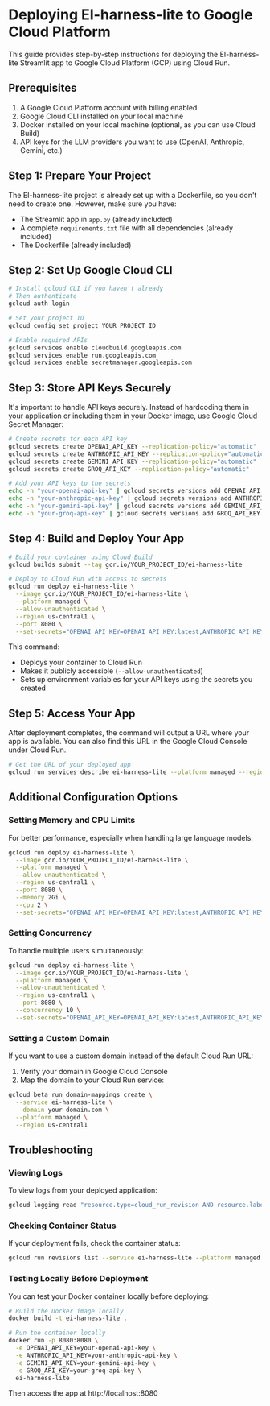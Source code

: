 # Deploying EI-harness-lite to Google Cloud Platform

This guide provides step-by-step instructions for deploying the EI-harness-lite Streamlit app to Google Cloud Platform (GCP) using Cloud Run.

## Prerequisites

1. A Google Cloud Platform account with billing enabled
2. Google Cloud CLI installed on your local machine
3. Docker installed on your local machine (optional, as you can use Cloud Build)
4. API keys for the LLM providers you want to use (OpenAI, Anthropic, Gemini, etc.)

## Step 1: Prepare Your Project

The EI-harness-lite project is already set up with a Dockerfile, so you don't need to create one. However, make sure you have:

- The Streamlit app in `app.py` (already included)
- A complete `requirements.txt` file with all dependencies (already included)
- The Dockerfile (already included)

## Step 2: Set Up Google Cloud CLI

```bash
# Install gcloud CLI if you haven't already
# Then authenticate
gcloud auth login

# Set your project ID
gcloud config set project YOUR_PROJECT_ID

# Enable required APIs
gcloud services enable cloudbuild.googleapis.com
gcloud services enable run.googleapis.com
gcloud services enable secretmanager.googleapis.com
```

## Step 3: Store API Keys Securely

It's important to handle API keys securely. Instead of hardcoding them in your application or including them in your Docker image, use Google Cloud Secret Manager:

```bash
# Create secrets for each API key
gcloud secrets create OPENAI_API_KEY --replication-policy="automatic"
gcloud secrets create ANTHROPIC_API_KEY --replication-policy="automatic"
gcloud secrets create GEMINI_API_KEY --replication-policy="automatic"
gcloud secrets create GROQ_API_KEY --replication-policy="automatic"

# Add your API keys to the secrets
echo -n "your-openai-api-key" | gcloud secrets versions add OPENAI_API_KEY --data-file=-
echo -n "your-anthropic-api-key" | gcloud secrets versions add ANTHROPIC_API_KEY --data-file=-
echo -n "your-gemini-api-key" | gcloud secrets versions add GEMINI_API_KEY --data-file=-
echo -n "your-groq-api-key" | gcloud secrets versions add GROQ_API_KEY --data-file=-
```

## Step 4: Build and Deploy Your App

```bash
# Build your container using Cloud Build
gcloud builds submit --tag gcr.io/YOUR_PROJECT_ID/ei-harness-lite

# Deploy to Cloud Run with access to secrets
gcloud run deploy ei-harness-lite \
  --image gcr.io/YOUR_PROJECT_ID/ei-harness-lite \
  --platform managed \
  --allow-unauthenticated \
  --region us-central1 \
  --port 8080 \
  --set-secrets="OPENAI_API_KEY=OPENAI_API_KEY:latest,ANTHROPIC_API_KEY=ANTHROPIC_API_KEY:latest,GEMINI_API_KEY=GEMINI_API_KEY:latest,GROQ_API_KEY=GROQ_API_KEY:latest"
```

This command:
- Deploys your container to Cloud Run
- Makes it publicly accessible (`--allow-unauthenticated`)
- Sets up environment variables for your API keys using the secrets you created

## Step 5: Access Your App

After deployment completes, the command will output a URL where your app is available. You can also find this URL in the Google Cloud Console under Cloud Run.

```bash
# Get the URL of your deployed app
gcloud run services describe ei-harness-lite --platform managed --region us-central1 --format="value(status.url)"
```

## Additional Configuration Options

### Setting Memory and CPU Limits

For better performance, especially when handling large language models:

```bash
gcloud run deploy ei-harness-lite \
  --image gcr.io/YOUR_PROJECT_ID/ei-harness-lite \
  --platform managed \
  --allow-unauthenticated \
  --region us-central1 \
  --port 8080 \
  --memory 2Gi \
  --cpu 2 \
  --set-secrets="OPENAI_API_KEY=OPENAI_API_KEY:latest,ANTHROPIC_API_KEY=ANTHROPIC_API_KEY:latest,GEMINI_API_KEY=GEMINI_API_KEY:latest,GROQ_API_KEY=GROQ_API_KEY:latest"
```

### Setting Concurrency

To handle multiple users simultaneously:

```bash
gcloud run deploy ei-harness-lite \
  --image gcr.io/YOUR_PROJECT_ID/ei-harness-lite \
  --platform managed \
  --allow-unauthenticated \
  --region us-central1 \
  --port 8080 \
  --concurrency 10 \
  --set-secrets="OPENAI_API_KEY=OPENAI_API_KEY:latest,ANTHROPIC_API_KEY=ANTHROPIC_API_KEY:latest,GEMINI_API_KEY=GEMINI_API_KEY:latest,GROQ_API_KEY=GROQ_API_KEY:latest"
```

### Setting a Custom Domain

If you want to use a custom domain instead of the default Cloud Run URL:

1. Verify your domain in Google Cloud Console
2. Map the domain to your Cloud Run service:

```bash
gcloud beta run domain-mappings create \
  --service ei-harness-lite \
  --domain your-domain.com \
  --platform managed \
  --region us-central1
```

## Troubleshooting

### Viewing Logs

To view logs from your deployed application:

```bash
gcloud logging read "resource.type=cloud_run_revision AND resource.labels.service_name=ei-harness-lite" --limit 50
```

### Checking Container Status

If your deployment fails, check the container status:

```bash
gcloud run revisions list --service ei-harness-lite --platform managed --region us-central1
```

### Testing Locally Before Deployment

You can test your Docker container locally before deploying:

```bash
# Build the Docker image locally
docker build -t ei-harness-lite .

# Run the container locally
docker run -p 8080:8080 \
  -e OPENAI_API_KEY=your-openai-api-key \
  -e ANTHROPIC_API_KEY=your-anthropic-api-key \
  -e GEMINI_API_KEY=your-gemini-api-key \
  -e GROQ_API_KEY=your-groq-api-key \
  ei-harness-lite
```

Then access the app at http://localhost:8080
